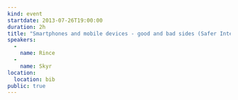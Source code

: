 ```yaml
---
kind: event
startdate: 2013-07-26T19:00:00
duration: 2h
title: "Smartphones and mobile devices - good and bad sides (Safer Internet Day) "
speakers:
  -
    name: Rince
  -
    name: Skyr
location:
  location: bib
public: true
---
```



